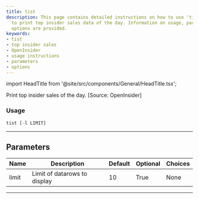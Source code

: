 ```yaml
---
title: tist
description: This page contains detailed instructions on how to use 'tist', a tool
  to print top insider sales data of the day. Information on usage, parameters, and
  options are provided.
keywords:
- tist
- top insider sales
- OpenInsider
- usage instructions
- parameters
- options
---
```


import HeadTitle from '@site/src/components/General/HeadTitle.tsx';

<HeadTitle title="stocks/ins/tist - Reference | OpenBB Terminal Docs" />

Print top insider sales of the day. [Source: OpenInsider]

### Usage

```python
tist [-l LIMIT]
```

---

## Parameters

| Name | Description | Default | Optional | Choices |
| ---- | ----------- | ------- | -------- | ------- |
| limit | Limit of datarows to display | 10 | True | None |

---
